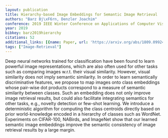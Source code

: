 ```yaml
---
layout: publication
title: Hierarchy-based Image Embeddings for Semantic Image Retrieval
authors: "Barz Bj\xF6rn, Denzler Joachim"
conference: 2019 IEEE Winter Conference on Applications of Computer Vision (WACV)
year: 2019
bibkey: barz2019hierarchy
citations: 52
additional_links: [{name: Paper, url: 'https://arxiv.org/abs/1809.09924'}]
tags: ["Image-Retrieval"]
---
```

Deep neural networks trained for classification have been found to learn
powerful image representations, which are also often used for other tasks such
as comparing images w.r.t. their visual similarity. However, visual similarity
does not imply semantic similarity. In order to learn semantically
discriminative features, we propose to map images onto class embeddings whose
pair-wise dot products correspond to a measure of semantic similarity between
classes. Such an embedding does not only improve image retrieval results, but
could also facilitate integrating semantics for other tasks, e.g., novelty
detection or few-shot learning. We introduce a deterministic algorithm for
computing the class centroids directly based on prior world-knowledge encoded
in a hierarchy of classes such as WordNet. Experiments on CIFAR-100, NABirds,
and ImageNet show that our learned semantic image embeddings improve the
semantic consistency of image retrieval results by a large margin.